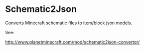 # Schematic2Json
Converts Minecraft schematic files to item/block json models.

See: 

http://www.planetminecraft.com/mod/schematic2json-convertor/
